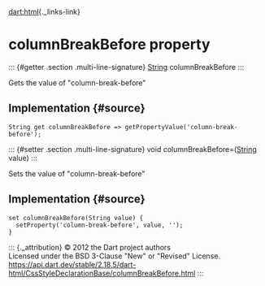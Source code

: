 [dart:html](../../dart-html/dart-html-library){._links-link}

columnBreakBefore property
==========================

::: {#getter .section .multi-line-signature}
[String](../../dart-core/string-class) columnBreakBefore
:::

Gets the value of \"column-break-before\"

Implementation {#source}
--------------

``` {.language-dart data-language="dart"}
String get columnBreakBefore => getPropertyValue('column-break-before');
```

::: {#setter .section .multi-line-signature}
void columnBreakBefore=([String](../../dart-core/string-class) value)
:::

Sets the value of \"column-break-before\"

Implementation {#source}
--------------

``` {.language-dart data-language="dart"}
set columnBreakBefore(String value) {
  setProperty('column-break-before', value, '');
}
```

::: {._attribution}
© 2012 the Dart project authors\
Licensed under the BSD 3-Clause \"New\" or \"Revised\" License.\
<https://api.dart.dev/stable/2.18.5/dart-html/CssStyleDeclarationBase/columnBreakBefore.html>
:::
